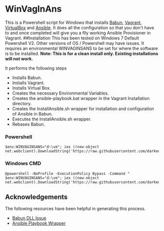 # WinVagInAns
This is a Powershell script for Windows that installs [Babun](http://babun.github.io/), [Vagrant](https://www.vagrantup.com/), [VirtualBox](https://www.virtualbox.org/) and [Ansible](http://www.ansible.com/). It does all the configuration so that you don't have to and once completed will give you a flly working Ansible Provisioner in Vagrant.
##Installation
This has been tested on Windows 7 Default Powershell V2. Other versions of OS / Powershell may have issues. It requires an environmental WINVAGINSANS to be set for where the software is to be installed.
**Note: This is for a clean install only. Existing installations will not work.**

It performs the following steps
* Installs Babun.
* Installs Vagrant.
* Installs Virtual Box.
* Creates the necessary Environmental Variables.
* Creates the ansible-playbook.bat wrapper in the Vagrant Installation directory.
* Creates the InstallAnsible.sh wrapper for installation and configuration of Ansible in Babun.
* Executes the InstallAnsible.sh wrapper.
* Rebases Babun.

### Powershell
    $env:WINVAGINSANS="d:\vm"; iex ((new-object net.webclient).DownloadString('https://raw.githubusercontent.com/darkedges/WinVagInsAns/master/WinVagInsAns.ps1'))
### Windows CMD
    @powershell -NoProfile -ExecutionPolicy Bypass -Command " $env:WINVAGINSANS="d:\vm"; iex ((new-object net.webclient).DownloadString('https://raw.githubusercontent.com/darkedges/WinVagInsAns/master/WinVagInsAns.ps1'))"

## Acknowledgements
The following resources have been helpful in generating this process.
* [Babun DLL Issue](http://stackoverflow.com/questions/9300722/cygwin-error-bash-fork-retry-resource-temporarily-unavailable)
* [Ansible Playbook Wrapper](http://www.azavea.com/blogs/labs/2014/10/running-vagrant-with-ansible-provisioning-on-windows/)
